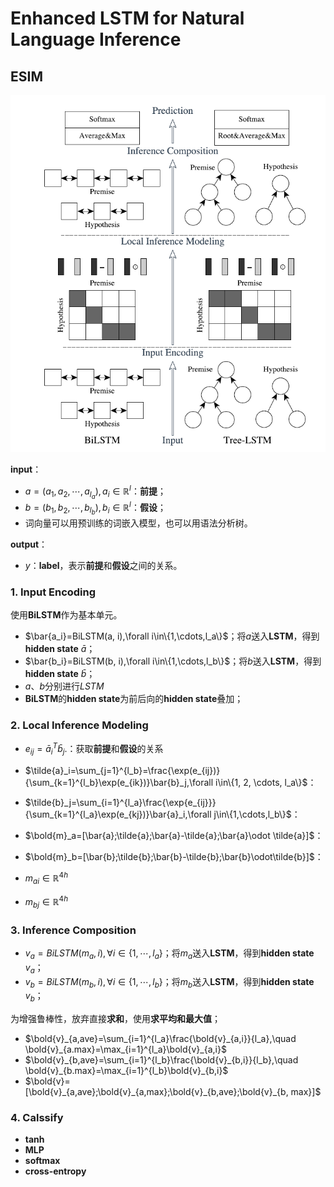 # Enhanced LSTM for Natural Language Inference

## ESIM

![image-20201016184513863](.\readme_pic\image-20201016184513863.png)

**input**：

* $a=(a_1,a_2,\cdots,a_{l_a}),a_i\in \mathbb{R}^l$：**前提**；
* $b=(b_1,b_2,\cdots,b_{l_b}),b_i\in \mathbb{R}^l$：**假设**；
* 词向量可以用预训练的词嵌入模型，也可以用语法分析树。

**output**：

* $y$：**label**，表示**前提**和**假设**之间的关系。

### 1. Input Encoding

使用**BiLSTM**作为基本单元。

* $\bar{a_i}=BiLSTM(a, i),\forall i\in\{1,\cdots,l_a\}$；将$a$送入**LSTM**，得到**hidden state** $\bar{a}$；
* $\bar{b_i}=BiLSTM(b, i),\forall i\in\{1,\cdots,l_b\}$；将$b$送入**LSTM**，得到**hidden state** $\bar{b}$；
* $a、b$分别进行$LSTM$
* **BiLSTM**的**hidden state**为前后向的**hidden state**叠加；



### 2. Local Inference Modeling

* $e_{ij}=\bar{a}_i^T\bar{b}_j.$：获取**前提**和**假设**的关系
* $\tilde{a}_i=\sum_{j=1}^{l_b}=\frac{\exp(e_{ij})}{\sum_{k=1}^{l_b}\exp(e_{ik})}\bar{b}_j,\forall i\in\{1, 2, \cdots, l_a\}$：
* $\tilde{b}_j=\sum_{i=1}^{l_a}\frac{\exp{e_{ij}}}{\sum_{k=1}^{l_a}\exp(e_{kj})}\bar{a}_i,\forall j\in\{1,\cdots,l_b\}$：
* $\bold{m}_a=[\bar{a};\tilde{a};\bar{a}-\tilde{a};\bar{a}\odot \tilde{a}]$：
* $\bold{m}_b=[\bar{b};\tilde{b};\bar{b}-\tilde{b};\bar{b}\odot\tilde{b}]$：

* $m_{ai}\in\mathbb{R}^{4h}$
* $m_{bj}\in\mathbb{R}^{4h}$

### 3. Inference Composition

* $v_a=BiLSTM(m_a, i),\forall i\in\{1,\cdots,l_a\}$；将$m_a$送入**LSTM**，得到**hidden state** $v_a$；
* $v_b=BiLSTM(m_b, i),\forall i\in\{1,\cdots,l_b\}$；将$m_b$送入**LSTM**，得到**hidden state** $v_b$；

为增强鲁棒性，放弃直接**求和**，使用**求平均和最大值**；

* $\bold{v}_{a,ave}=\sum_{i=1}^{l_a}\frac{\bold{v}_{a,i}}{l_a},\quad \bold{v}_{a.max}=\max_{i=1}^{l_a}\bold{v}_{a,i}$
* $\bold{v}_{b,ave}=\sum_{i=1}^{l_b}\frac{\bold{v}_{b,i}}{l_b},\quad \bold{v}_{b.max}=\max_{i=1}^{l_b}\bold{v}_{b,i}$
* $\bold{v}=[\bold{v}_{a,ave};\bold{v}_{a,max};\bold{v}_{b,ave};\bold{v}_{b, max}]$



### 4. Calssify

* **tanh**
* **MLP**
* **softmax**
* **cross-entropy**


